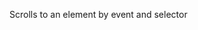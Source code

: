 Scrolls to an element by event and selector

<rv-bind-content class="pt-3">
  <template>
    <rv-example-tabs handle="scroll-to-on-event" class="pt-3">
      <template type="single-html-file">
        <button class="btn btn-success" rv-scroll-to-on-click="'#bs4-tabs'" data-offset="80">
          Scroll to bs4-tabs
        </button>
      </template>
    </rv-example-tabs>
  </template>
</rv-bind-content>
